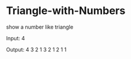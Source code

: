 # Triangle-with-Numbers
show a number like triangle

Input: 4

Output: 4  3  2  1
        3  2  1
        2  1
        1
        
        
